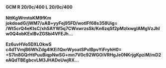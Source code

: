 #### GCM R 20/0c/400 L 20/0c/400
**NttKgWrmtoKM9fKm**<br/>**jokdoadG/jWM7/uAB+yyFej95FD/wotlFf68s358Uig=**<br/>**/Wt5crQ4eKtsC/xhSAYW5q7CWxwrzsSk/Kn6zqSf2pMzlxwglAMgVzJhlw0Q4obKExIBvZGSbi4VFEJh...**<br/><br/>
**Ez6uvHVo5DXLOkwS**<br/>**c4dTVmjB6WhZdg4IKEi1QxrWyoatSPvlBpvYiFryhH0=**<br/>**+S7In8GQrHtPuuBiqpNwSG+mn7V0c92WGOiVRHgJe0NKrjgKpziM/mD2eAQdTBEgbcvLM3JHADeUwjRX...**